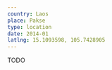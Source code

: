 ```yaml
---
country: Laos
place: Pakse
type: location
date: 2014-01
latlng: 15.1093598, 105.7428905
---
```


TODO
